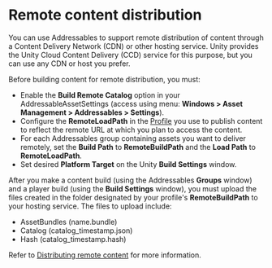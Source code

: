 # Remote content distribution

You can use Addressables to support remote distribution of content through a Content Delivery Network (CDN) or other hosting service. Unity provides the Unity Cloud Content Delivery (CCD) service for this purpose, but you can use any CDN or host you prefer.

Before building content for remote distribution, you must:

* Enable the __Build Remote Catalog__ option in your AddressableAssetSettings (access using menu: __Windows > Asset Management > Addressables > Settings__).
* Configure the __RemoteLoadPath__ in the [Profile](xref:addressables-profiles) you use to publish content to reflect the remote URL at which you plan to access the content. 
* For each Addressables group containing assets you want to deliver remotely, set the __Build Path__ to __RemoteBuildPath__ and the __Load Path__ to __RemoteLoadPath__.
* Set desired __Platform Target__ on the Unity __Build Settings__ window.

After you make a content build (using the Addressables __Groups__ window) and a player build (using the __Build Settings__ window), you must upload the files created in the folder designated by your profile's __RemoteBuildPath__ to your hosting service. The files to upload include:

* AssetBundles (name.bundle)
* Catalog (catalog_timestamp.json)
* Hash (catalog_timestamp.hash)

Refer to [Distributing remote content](RemoteContentDistribution.md) for more information.
